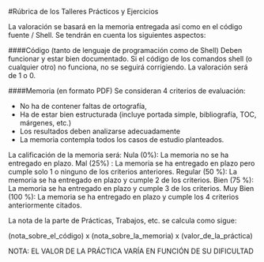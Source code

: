 #Rúbrica de los Talleres Prácticos y Ejercicios

La valoración se basará en la memoria entregada así como en el código fuente / Shell. Se tendrán en cuenta los siguientes aspectos:

####Código (tanto de lenguaje de programación como de Shell)
 Deben funcionar y estar bien documentado. Si el código de los comandos shell (o cualquier otro) no funciona, no se seguirá corrigiendo. La valoración será de 1 o 0.
 
####Memoria (en formato PDF)
Se consideran 4 criterios de evaluación:
- No ha de contener faltas de ortografía,
- Ha de estar bien estructurada (incluye portada simple, bibliografía, TOC, márgenes, etc.)
- Los resultados deben analizarse adecuadamente
- La memoria contempla todos los casos de estudio planteados.

La calificación de la memoria será:
Nula (0%): La memoria no se ha entregado en plazo.
Mal (25%) : La memoria se ha entregado en plazo pero cumple solo 1 o ninguno de los criterios anteriores.
Regular (50 %): La memoria se ha entregado en plazo y cumple 2 de los criterios.
Bien (75 %): La memoria se ha entregado en plazo y cumple 3 de los criterios.
Muy Bien (100 %): La memoria se ha entregado en plazo y cumple los 4 criterios anteriormente citados.

La nota de la parte de Prácticas, Trabajos, etc. se calcula como sigue: 

(nota_sobre_el_código) x (nota_sobre_la_memoria) x (valor_de_la_práctica)

NOTA: EL VALOR DE LA PRÁCTICA VARÍA EN FUNCIÓN DE SU DIFICULTAD